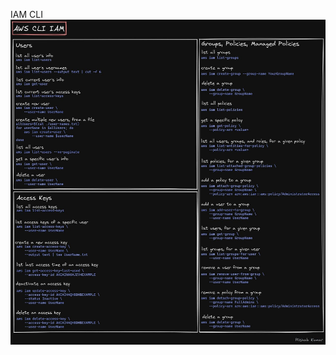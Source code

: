 IAM CLI
![App Screenshot](https://github.com/Anup-Narkhede/AWS-Projects/blob/main/IAM/IAM_CLI.jpeg)
